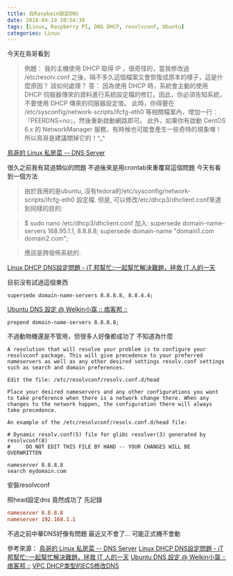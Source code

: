 ```yaml
---
title: 在Raspbain設定DNS
date: 2018-04-19 20:54:30
tags: [Linux, Raspberry PI, DNS DHCP, resolvconf, Ubuntu]
categories: Linux
---
```

今天在鳥哥看到
> 例題：
我的主機使用 DHCP 取得 IP ，很奇怪的，當我修改過 /etc/resolv.conf 之後，隔不多久這個檔案又會恢復成原本的樣子，這是什麼原因？ 該如何處理？
答：
因為使用 DHCP 時，系統會主動的使用 DHCP 伺服器傳來的資料進行系統設定檔的修訂。因此，你必須告知系統，不要使用 DHCP 傳來的伺服器設定值。 此時，你得要在 /etc/sysconfig/network-scripts/ifcfg-eth0 等相關檔案內，增加一行：『PEERDNS=no』，然後重新啟動網路即可。
此外，如果你有啟動 CentOS 6.x 的 NetworkManager 服務，有時候也可能會產生一些奇特的現象哩！所以鳥哥是建議關掉它的！^_^ 

[鳥哥的 Linux 私房菜 -- DNS Server](http://linux.vbird.org/linux_server/0350dns.php#DNS_resolver_file)

很久之前我有寫過類似的問題
不過後來是用crontab來重覆寫這個問題
今天有看到一個方法

<!--more-->



>由於我用的是ubuntu, 沒有fedora的/etc/sysconfig/network-scripts/ifcfg-eth0 設定檔. 但是, 可以修改/etc/dhcp3/dhclient.conf來達到同樣的目的:

>$ sudo nano /etc/dhcp3/dhclient.conf
加入:
supersede domain-name-servers 168.95.1.1, 8.8.8.8;
supersede domain-name "domain1.com domain2.com";

>應該是跨發佈系統的.

[Linux DHCP DNS設定問題 - iT 邦幫忙::一起幫忙解決難題，拯救 IT 人的一天](https://ithelp.ithome.com.tw/articles/10071258)

目前沒有試過這個東西

```
supersede domain-name-servers 8.8.8.8, 8.8.4.4;
```

[Ubuntu DNS 設定 @ Welkin小窩 :: 痞客邦 ::](http://welkinchen.pixnet.net/blog/post/5456817-ubuntu-dns-%E8%A8%AD%E5%AE%9A)
```
prepend domain-name-servers 8.8.8.8;
```

不過動物機還是不管用，但很多人好像都成功了
不知道為什麼

```
A resolution that will resolve your problem is to configure your resolvconf package. This will give precedence to your preferred nameservers as well as any other desired settings resolv.conf settings such as search and domain preferences.

Edit the file: /etc/resolvconf/resolv.conf.d/head

Place your desired nameservers and any other configurations you want to take preference when there is a network change there. When any changes to the network happen, the configuration there will always take precedence.

An example of the /etc/resolvconf/resolv.conf.d/head file:

# Dynamic resolv.conf(5) file for glibc resolver(3) generated by resolvconf(8)
#     DO NOT EDIT THIS FILE BY HAND -- YOUR CHANGES WILL BE OVERWRITTEN

nameserver 8.8.8.8
search mydomain.com

```


安裝resolvconf

照head設定dns
竟然成功了
先記錄

```text,/etc/resolv.conf
nameserver 8.8.8.8
nameserver 192.168.1.1
```

不過之前中華DNS好像有問題
最近又不會了...
可能正式機不會動


參考來源：
[鳥哥的 Linux 私房菜 -- DNS Server](http://linux.vbird.org/linux_server/0350dns.php#DNS_resolver_file)
[Linux DHCP DNS設定問題 - iT 邦幫忙::一起幫忙解決難題，拯救 IT 人的一天](https://ithelp.ithome.com.tw/articles/10071258)
[Ubuntu DNS 設定 @ Welkin小窩 :: 痞客邦 ::](http://welkinchen.pixnet.net/blog/post/5456817-ubuntu-dns-%E8%A8%AD%E5%AE%9A)
[VPC DHCP类型的ECS修改DNS](https://zhuanlan.zhihu.com/p/34027883)
